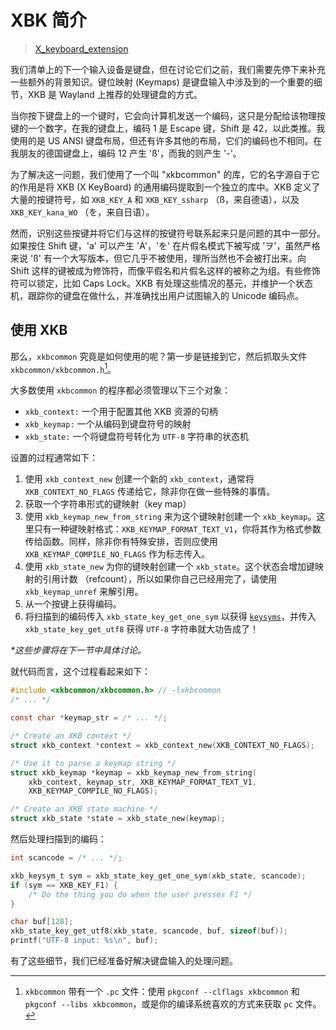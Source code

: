 # XBK 简介

> [X_keyboard_extension](https://wiki.archlinux.org/title/X_keyboard_extension)

我们清单上的下一个输入设备是键盘，但在讨论它们之前，我们需要先停下来补充一些额外的背景知识。键位映射 (Keymaps) 是键盘输入中涉及到的一个重要的细节，XKB 是 Wayland 上推荐的处理键盘的方式。

当你按下键盘上的一个键时，它会向计算机发送一个编码，这只是分配给该物理按键的一个数字，在我的键盘上，编码 1 是 Escape 键，Shift 是 42，以此类推。我使用的是 US ANSI 键盘布局，但还有许多其他的布局，它们的编码也不相同。在我朋友的德国键盘上，编码 12 产生 'ß'，而我的则产生 '-'。

为了解决这一问题，我们使用了一个叫 "xkbcommon" 的库，它的名字源自于它的作用是将 XKB (X KeyBoard) 的通用编码提取到一个独立的库中。XKB 定义了大量的按键符号，如 `XKB_KEY_A` 和 `XKB_KEY_ssharp` （ß，来自德语），以及 `XKB_KEY_kana_WO` （を，来自日语）。

然而，识别这些按键并将它们与这样的按键符号联系起来只是问题的其中一部分。如果按住 Shift 键，'a' 可以产生 'A'，'を' 在片假名模式下被写成 'ヲ'，虽然严格来说 'ß' 有一个大写版本，但它几乎不被使用，理所当然也不会被打出来。向 Shift 这样的键被成为修饰符，而像平假名和片假名这样的被称之为组。有些修饰符可以锁定，比如 Caps Lock。XKB 有处理这些情况的基元，并维护一个状态机，跟踪你的键盘在做什么，并准确找出用户试图输入的 Unicode 编码点。

## 使用 XKB

那么，`xkbcommon` 究竟是如何使用的呢？第一步是链接到它，然后抓取头文件 `xkbcommon/xkbcommon.h`[^1]。

大多数使用 `xkbcommon` 的程序都必须管理以下三个对象：

- `xkb_context:` 一个用于配置其他 XKB 资源的句柄
- `xkb_keymap:` 一个从编码到键盘符号的映射
- `xkb_state:` 一个将键盘符号转化为 `UTF-8` 字符串的状态机

设置的过程通常如下：

1. 使用 `xkb_context_new` 创建一个新的 `xkb_context`，通常将 `XKB_CONTEXT_NO_FLAGS` 传递给它，除非你在做一些特殊的事情。
2. 获取一个字符串形式的键映射（key map）
3. 使用 `xkb_keymap_new_from_string` 来为这个键映射创建一个 `xkb_keymap`。这里只有一种键映射格式：`XKB_KEYMAP_FORMAT_TEXT_V1`，你将其作为格式参数传给函数。同样，除非你有特殊安排，否则应使用 `XKB_KEYMAP_COMPILE_NO_FLAGS` 作为标志传入。
4. 使用 `xkb_state_new` 为你的键映射创建一个 `xkb_state`。这个状态会增加键映射的引用计数 （refcount），所以如果你自己已经用完了，请使用 `xkb_keymap_unref` 来解引用。
5. 从一个按键上获得编码。
6. 将扫描到的编码传入 `xkb_state_key_get_one_sym` 以获得 [`keysyms`](https://wiki.linuxquestions.org/wiki/List_of_keysyms)，并传入 `xkb_state_key_get_utf8` 获得 `UTF-8` 字符串就大功告成了！

*\*这些步骤将在下一节中具体讨论。*

就代码而言，这个过程看起来如下：

```c
#include <xkbcommon/xkbcommon.h> // -lxkbcommon
/* ... */

const char *keymap_str = /* ... */;

/* Create an XKB context */
struct xkb_context *context = xkb_context_new(XKB_CONTEXT_NO_FLAGS);

/* Use it to parse a keymap string */
struct xkb_keymap *keymap = xkb_keymap_new_from_string(
    xkb_context, keymap_str, XKB_KEYMAP_FORMAT_TEXT_V1,
    XKB_KEYMAP_COMPILE_NO_FLAGS);

/* Create an XKB state machine */
struct xkb_state *state = xkb_state_new(keymap);
```

然后处理扫描到的编码：

```c
int scancode = /* ... */;

xkb_keysym_t sym = xkb_state_key_get_one_sym(xkb_state, scancode);
if (sym == XKB_KEY_F1) {
    /* Do the thing you do when the user presses F1 */
}

char buf[128];
xkb_state_key_get_utf8(xkb_state, scancode, buf, sizeof(buf));
printf("UTF-8 input: %s\n", buf);
```

有了这些细节，我们已经准备好解决键盘输入的处理问题。

[^1]: `xkbcommon` 带有一个 `.pc` 文件：使用 `pkgconf --clflags xkbcommon` 和 `pkgconf --libs xkbcommon`，或是你的编译系统喜欢的方式来获取 `pc` 文件。